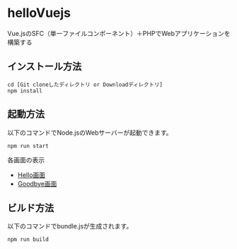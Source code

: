 # helloVuejs
Vue.jsのSFC（単一ファイルコンポーネント）＋PHPでWebアプリケーションを構築する

## インストール方法

    cd [Git cloneしたディレクトリ or Downloadディレクトリ]
    npm install

## 起動方法

以下のコマンドでNode.jsのWebサーバーが起動できます。

    npm run start

各画面の表示

- [Hello画面](http://localhost:8080/hello-vuejs/index.html?componentPath=/Func/Hello/Front/View/Hello)
- [Goodbye画面](http://localhost:8080/hello-vuejs/index.html?componentPath=/Func/Goodbye/Front/View/Goodbye)

## ビルド方法

以下のコマンドでbundle.jsが生成されます。

    npm run build

